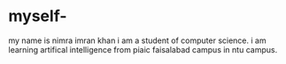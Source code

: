 # myself-
my name is nimra imran khan 
i am a student of computer science.
i am learning artifical intelligence from piaic faisalabad campus in ntu campus.
